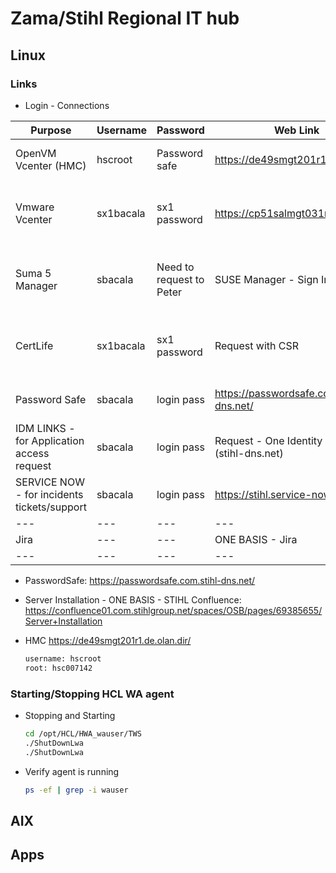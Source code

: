 # Zama/Stihl Regional IT hub

## Linux
### Links
  - Login - Connections
    
  | Purpose | Username | Password | Web Link | How to connect |
  | --- | --- | --- | --- | --- |
  | OpenVM Vcenter (HMC) |	hscroot |	Password safe |	https://de49smgt201r1.de.olan.dir |	Open UnixSSO -> Open using Firefox browser |
  | Vmware Vcenter | sx1bacala |	sx1 password |	https://cp51salmgt031r1.com.dir/ |	ZM04SRVTRM114R1 -> CP51SRVTRM111R1 -> Open using Edge browser |
  | Suma 5 Manager | sbacala |	Need to request to Peter |	SUSE Manager - Sign In	 | ZM04SRVTRM114R1 -> CP51SRVTRM111R1 -> Open using Edge browser |
  | CertLife 	| sx1bacala	| sx1 password | Request with CSR	| ZM04SRVTRM114R1 -> CP51SRVTRM111R1 -> Open using Edge browser |
  | Password Safe	| sbacala	| login pass | https://passwordsafe.com.stihl-dns.net/ | Local laptop browser or Citrix App or local laptop application |
  | IDM LINKS - for Application access request | sbacala | login pass	| Request - One Identity Manager (stihl-dns.net) |	Local laptop browser |
  | SERVICE NOW - for incidents tickets/support	| sbacala |	login pass |	https://stihl.service-now.com/ |	Local laptop browser |
  | --- | --- | --- | --- | --- |
  | Jira | --- | --- | ONE BASIS - Jira |	Local laptop browser |
  | --- | --- | --- | --- | --- |
  
  
  - PasswordSafe:
    <https://passwordsafe.com.stihl-dns.net/>
  
  - Server Installation - ONE BASIS - STIHL Confluence:
    https://confluence01.com.stihlgroup.net/spaces/OSB/pages/69385655/Server+Installation
  
  - HMC 
    https://de49smgt201r1.de.olan.dir/
    ```sh
    username: hscroot
    root: hsc007142
    ```
  ### Starting/Stopping HCL WA agent
  
  - Stopping and Starting
      ```sh
      cd /opt/HCL/HWA_wauser/TWS
      ./ShutDownLwa
      ./ShutDownLwa
      ```
  - Verify agent is running
      ```sh
      ps -ef | grep -i wauser
      ```


## AIX

## Apps
